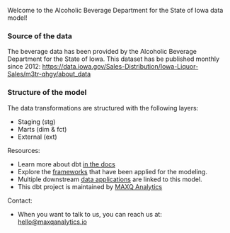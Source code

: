Welcome to the Alcoholic Beverage Department for the State of Iowa data model!

### Source of the data

The beverage data has been provided by the Alcoholic Beverage Department for the State of Iowa. 
This dataset has be published monthly since 2012: https://data.iowa.gov/Sales-Distribution/Iowa-Liquor-Sales/m3tr-qhgy/about_data

### Structure of the model

The data transformations are structured with the following layers:
- Staging (stg)
- Marts (dim & fct)
- External (ext)

Resources:
- Learn more about dbt [in the docs](https://docs.getdbt.com/docs/overview)
- Explore the [frameworks](https://www.maxqanalytics.io/frameworks) that have been applied for the modeling.
- Multiple downstream [data applications](https://lookerstudio.google.com/u/0/reporting/86bd9839-3788-4b62-a1d9-4ce312bbff3e/page/p_j2oz71jsnd) are linked to this model.
- This dbt project is maintained by [MAXQ Analytics](https://www.maxqanalytics.io/)

Contact:
- When you want to talk to us, you can reach us at: hello@maxqanalytics.io
